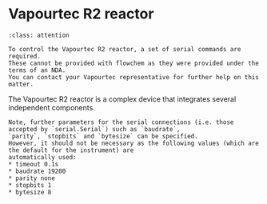 # Vapourtec R2 reactor
```{admonition} Additional software needed!
:class: attention

To control the Vapourtec R2 reactor, a set of serial commands are required.
These cannot be provided with flowchem as they were provided under the terms of an NDA.
You can contact your Vapourtec representative for further help on this matter.
```
The Vapourtec R2 reactor is a complex device that integrates several independent components.

```{note}
Note, further parameters for the serial connections (i.e. those accepted by `serial.Serial`) such as `baudrate`,
`parity`, `stopbits` and `bytesize` can be specified.
However, it should not be necessary as the following values (which are the default for the instrument) are
automatically used:
* timeout 0.1s
* baudrate 19200
* parity none
* stopbits 1
* bytesize 8
```
